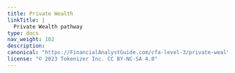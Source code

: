 ```yaml
---
title: Private Wealth
linkTitle: |
  Private Wealth pathway
type: docs
nav_weight: 102
description: 
canonical: "https://FinancialAnalystGuide.com/cfa-level-3/private-wealth-pathway/"
license: "© 2023 Tokenizer Inc. CC BY-NC-SA 4.0"
---
```

